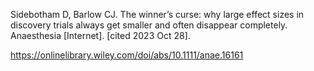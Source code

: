 Sidebotham D, Barlow CJ.
The winner’s curse: why large effect sizes in discovery trials always get smaller and often disappear completely.
Anaesthesia [Internet]. [cited 2023 Oct 28].

https://onlinelibrary.wiley.com/doi/abs/10.1111/anae.16161